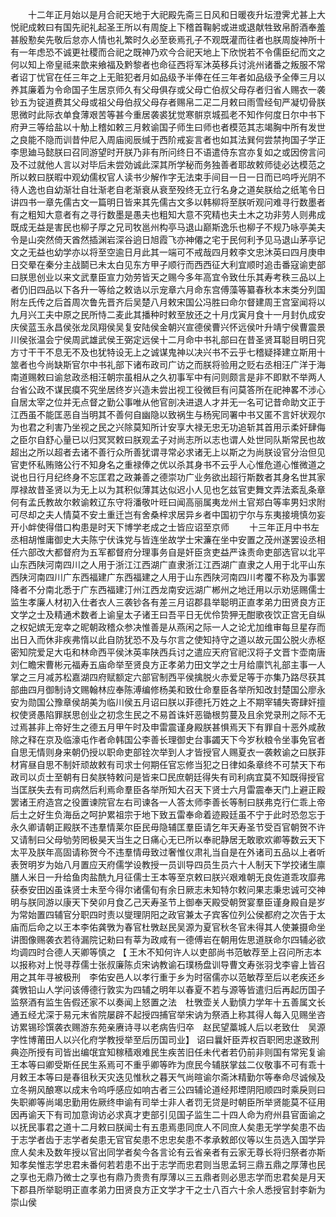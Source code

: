 <!-- { "loadSidebar": true } -->
　　十二年正月始以是月合祀天地于大祀殿先斋三日风和日暖夜升坛澄霁尤甚上大悦祀成敕曰有国先祀礼起圣王所以有周旋上下稽首鞠躬或进或退献牲致帛酹酒奉羞甚殷懃矣先敬后怠亦人情也礼繁时久必至亵焉孔子不观既灌而往者也朕周旋神所十有一年虑恐不诚更社稷而合祀之既神乃欢今合祀天地上下欣悦若不令儒臣纪而文之何以知上帝皇祗来歆来飨福及黔黎者也命征西将军沐英移兵讨洮州诸番之叛服不常者诏丁忧官在任三年之上无赃犯者月如品级予半俸在任三年者如品级予全俸三月以养其廉着为令命国子生居京师久有父母俱存或父母亡伯叔父母存者归省人赐衣一袭钞五为锭道费其父母或祖父母伯叔父母存者赐帛二疋二月敕曰雨雪经旬严凝切骨朕思微时此际衣单食薄艰苦等甚今重居袭裘犹觉寒骿京城孤老不知作何度日尔中书下府尹三等给盐以十觔上稽如敕三月敕谕国子师生曰师也者模范其志竭胸中所有发世之良能不隐而训昔仲尼入周庙阅辰缄于西阶戒妄言者也如其法巽何尝禁拘国子学正李思廸马懿朕曰召同游望时开朕乃非有所问终日不语遣侍东宫亦复如之或因傍言问及不过就他人言以对毕后未尝効诚此深其所学秘而务独善者耶故敕师徒必达模范之所以敕曰朕暇中观幼儒权官人读书少解作字无法束手间目一日一日而已呜呼光阴不待人逸也自幼渐壮自壮渐老自老渐衰从衰至殁终无立行名身之道矣朕给之纸笔令日讲四书一章先儒古文一篇明日皆来其先儒古文多以韩柳将至朕听观问难寻行数墨者有之粗知大意者有之寻行数墨是愚夫也粗知大意不究精也夫土木之功非劳人则弗成既成无益是害民也柳子厚之兄司牧邕州构亭马退山巅斯逸乐也柳子不规乃咏亭美夫令是山突然倚天酋然插渊岩深谷逈日旭霞飞亦神僊之宅于民何利予见马退山茅亭记文之无益也幼学亦以将至空逾日月此其一端可不戒哉四月敕李文忠沐英曰四月庚申日交晕在秦分主战鬬已未太白见东方甲子顺行而西西征大利宜顺时追击番寇谕吏部曰朕思创业以来文武羣臣宣力効劳皆天之赐今多年高宜令致仕乐其寿考秩三品以上者仍旧四品以下各升一等给之敕诰以示宠章六月命东宫傅藻等纂春秋本末类分列国附左氏传之后首周次鲁先晋齐后吴楚八月敕宋国公冯胜曰命尔督建周王宫室闻将以九月兴工夫中原之民所恃二麦此其播种时敕至放还之十月戊寅月食十一月封仇成安庆侯蓝玉永昌侯张龙凤翔侯吴复安陆侯金朝兴宣德侯曹兴怀远侯叶升靖宁侯曹震景川侯张温会宁侯周武雄武侯王弼定远侯十二月命中书礼部曰在昔圣贤耳聪目明日究方寸干干不息无不及也犹特设无上之诚谋鬼神以决兴书不云乎七稽疑择建立斯用十筮者也今尚缺斯官尔中书礼部下诸布政司广访之而朕将验用之贬右丞相汪广洋于海南道赐敕曰谕怠政丞相汪朝宗虽相从之久初事军中有问则颇言是非不即默不举两人台省公政不谋民瘼不究坐居终岁兴造未尝出视工役微巨有问莫答所在祀神畧不涉心自居太宰之位并无点督之勤公事唯从他官剖决进退人才并无一名可记昔命助文正于江西虽不能匡恶自当明其不善何自幽隐以致祸生与杨宪同署中书又匿不言奸状观尔为也君之利害乃坐视之民之兴除莫知所计安享大禄无忠无功追斩其首用示柔奸肆侮之臣尔自舒心量已以归冥冥敕曰朕观孟子对尚志所以志也谓人处世同队斯常民也故超出之所以超者去诸不善行众所善犹谓寻常必求诸无上以斯之为尚朕设官分治但见官吏怀私贿赂公行不知身名之重禄俸之优以杀其身书不云乎人心惟危道心惟微道之说也日行月纪终身不忘匡君之政兼善之德崇功广业务欲出超行斯数者其身名世其家厚禄故昔圣贤以为无上以为其积似薄其达似迟小人见也乞兹官吏舞文弄法紊乱条章何有孟氏教故尔敕谕敕辽东守将潘敬叶旺曰闻高丽属夷龙州土官郑白等率男妇求附可尽却之夫人情莫不安土重迁岂有舍桑梓求居异乡者中国初宁尔与东夷接境慎勿妄开小衅使得借口构患是时天下博学老成之士皆应诏至京师 
　　十三年正月中书左丞相胡惟庸御史大夫陈宁伏诛党与皆连坐故学士宋濂在坐中安置之茂州遂罢设丞相任六部改大都督府为五军都督府分理事务自是奸臣贪吏益严诛责命吏部选官以北平山东西陕河南四川之人用于浙江江西湖广直隶浙江江西湖广直隶之人用于北平山东西陕河南四川广东西福建广东西福建之人用于山东西陕河南四川考覆不称及为事罢降者不分南北悉于广东西福建汀州江西龙南安远湖广郴州之地迁用以示劝惩赐儒士监生孝廉人材初入仕者衣人三袭钞各有差三月诏郡县举聪明正直孝弟力田贤良方正文学之士及精通术数者上谕皇太子诸王曰吾平日无优伶贽狎无酣歌夜饮正宫无自纵之权妃嫔无宠幸之昵朝政稽众参决惟善是从燕闲之际一人之论尤加维审每旦星存而出日入而休非疾弗惰以此自防犹恐不及与尔言之使知持守之道以故元国公脱火赤枢密知院爱足大屯和林命西平侯沐英率陕西兵讨之遣应天府官祀汉将子文晋卞壶南唐刘仁瞻宋曹彬元福寿五庙命举至贤良方正孝弟力田文学之士月给廪饩礼部主事一人掌之三月减苏松嘉湖四府赋额定六部官制西平侯擒脱火赤爱足等于亦集乃路尽获其部曲四月御制诗文赐翰林应奉陈溥编修杨美和致仕命羣臣各举所知改封楚国公廖永安为勋国公豫章侯胡美为临川侯五月诏曰朕以菲德托万姓之上不期宰辅失寄肆奸擅权使贤愚陷罪朕思创业之初念生民之不易首诛奸恶锄根剪蔓及且余党录刑之际不无过焉甚非上帝好生之德五月甲午时及申雷震谨身殿朕甚惧焉天下有罪自十恶外咸赦除之释在京及临濠屯作者命韩国公李善长理御史台事蠲天下今岁秋粮令坐事免官者自思无情则身来朝仍授以职命吏部铨次举到人才皆授官人赐夏衣一袭敕谕之曰朕菲材宵昼自思不制奸顽故敕有司求士何期任官忘修当犯之日律如条章终不可禁天下布政司以贞士至朝有日矣朕特敕问是皆来□民庶朝廷得失有司利病宜莫不知既得授官当匡朕失去有司病然后利焉命羣臣各举所知大召天下贤士六月雷震奉天门上避正殿罢诸王府造宫之役置谏院官左右司谏各一人答太师李善长等制曰朕弗克行仁乖上帝后土之好生负海岳之呵护累祖宗于地下致五雷奉命着迹殿廷虽不宁于此时恐忽忘于永久卿请朝正殿朕不违羣情莱尔臣民毋隐辅匡羣臣请乞年天寿圣节受百官朝贺不许又请制曰父母劬劳罔极昊天当生之日痛心无已所以奉祀静居无敢歌欢卿等数云天下太平及朕年高固请称贺今不违羣情毋致过奢惟仪肃礼当自是在外诸司五品以上者听表贺明岁为始八月置应天府儒学设教授一员训导四员生员六十人制天下学挍诸生廪膳人米日一升给鱼肉盐酰九月征儒士王本等至京敕曰朕兴艰难朝无良佐道乖攻靡弗获泰安田凶虽诛贤士未至今得尔诸儒旬有余日厥志未知特尔敕问果志秉忠诚可交神明与朕同游以康天下癸卯月食乙己天寿圣节上御奉天殿受朝贺宴羣臣谨身殿自是岁为常始置四辅官分职四时责以燮理阴阳之政官兼太子宾客位列公侯都府之次告于太庙而后命之以王本李佑龚斆为春官杜斆赵民吴源为夏官秋冬官未得其人使兼摄命坐讲图像赐袭衣若待漏院记勑曰有莘为政咸有一德傅岩在朝用佐思道朕命尔四辅必欲均调四时合德人天卿等慎之 【 王木不知何许人以吏部尚书范敏荐至上召问所志本以报称对上悦寻荐儒士张叔廉陈贞宋讷教谕石璞杨盘训导曹文寿张羽戈李睿上皆召用之其年寻被极刑　李佑安邑人以孝行重于乡为时宿儒亦以范敏荐至后以老疾还乡　龚斆铅山人学问该傅德行敦实为四辅之明年以春夏不若与源等皆遣归后再起历国子监祭酒有监生告假还家不以奏闻上怒置之法　杜斆壶关人勤慎力学年十五善属文长通五经尤深于易元末省院屡辟不起授四捕官举宋讷为祭酒上称其得人每入见赐坐咨访累锡珍馔袭衣赐游东苑亲赓诗寻以老病告归卒　赵民望藁城人后以老致仕　吴源字性博莆田人以兴化府学教授举至后历国司业】 诏曰曩奸臣弄权百职罔忠遂致刑典迩所授有司皆出编氓宜知稼穑艰难民生疾苦旧任未代者若仍前非则国有常宪复谕王本等曰卿受斯任民生系焉可不重乎卿等昨为庶民今辅朕掌兹二仪敬事不可有乖十月敕王本等曰是春徂秋天灾迭见惟秋之暮天气尚暄谕尔斋沐精勤尔等奉命尽诚候及立冬朔风酿寒以成末令呜呼感应如响古者三公四辅论道经邦堙阴阳顺四时乘戾则曰失职卿等尚竭忠勤用佐厥终申谕有司举士非人者罚无贷是时朝臣所举贤能莫不征用因再谕天下有司加意询访必求真才吏部引见国子监生二十四人命为府州县官面谕之以抚民事君之道十二月敕曰朕闻士有五患焉患同庶人不同庶人矣患无学学矣患不齿于志学者齿于志学者矣患无官官矣患不忠忠矣患不孝承敕郎仪等以生员选入国学异庶人矣未及数年授以官出同学者矣今各言论有云省亲者有云家无尊长将归祭者亦斯知孝矣惟志学忠君未番何若若患不出于志学而忠君则当思孟轲三鼎五鼎之厚薄也民之享也无鼎乃微士之享也有鼎乃贵贵有厚薄以三五鼎者则必思志学而忠君矣是月天下郡县所举聪明正直孝弟力田贤良方正文学才干之士八百六十余人悉授官封李新为崇山侯 
